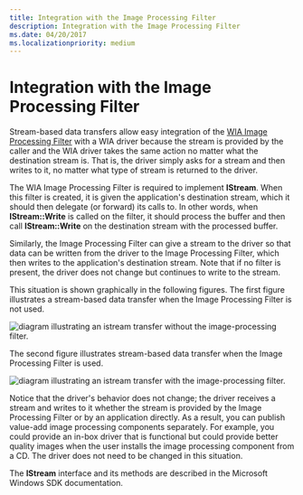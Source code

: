 ```yaml
---
title: Integration with the Image Processing Filter
description: Integration with the Image Processing Filter
ms.date: 04/20/2017
ms.localizationpriority: medium
---
```


# Integration with the Image Processing Filter


Stream-based data transfers allow easy integration of the [WIA Image Processing Filter](wia-image-processing-filter.md) with a WIA driver because the stream is provided by the caller and the WIA driver takes the same action no matter what the destination stream is. That is, the driver simply asks for a stream and then writes to it, no matter what type of stream is returned to the driver.

The WIA Image Processing Filter is required to implement **IStream**. When this filter is created, it is given the application's destination stream, which it should then delegate (or forward) its calls to. In other words, when **IStream::Write** is called on the filter, it should process the buffer and then call **IStream::Write** on the destination stream with the processed buffer.

Similarly, the Image Processing Filter can give a stream to the driver so that data can be written from the driver to the Image Processing Filter, which then writes to the application's destination stream. Note that if no filter is present, the driver does not change but continues to write to the stream.

This situation is shown graphically in the following figures. The first figure illustrates a stream-based data transfer when the Image Processing Filter is not used.

![diagram illustrating an istream transfer without the image-processing filter.](images/streamtrans-no-filter.png)

The second figure illustrates stream-based data transfer when the Image Processing Filter is used.

![diagram illustrating an istream transfer with the image-processing filter.](images/streamtrans-with-filter.png)

Notice that the driver's behavior does not change; the driver receives a stream and writes to it whether the stream is provided by the Image Processing Filter or by an application directly. As a result, you can publish value-add image processing components separately. For example, you could provide an in-box driver that is functional but could provide better quality images when the user installs the image processing component from a CD. The driver does not need to be changed in this situation.

The **IStream** interface and its methods are described in the Microsoft Windows SDK documentation.

 

 




